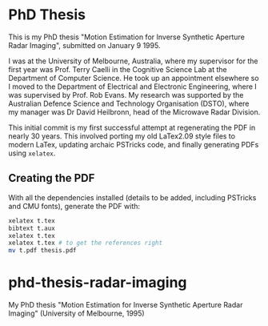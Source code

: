 # PhD Thesis

This is my PhD thesis "Motion Estimation for Inverse Synthetic Aperture Radar Imaging", submitted on January 9 1995. 

I was at the University of Melbourne, Australia, where my supervisor for the first year was Prof. Terry Caelli in the Cognitive Science Lab at the Department of Computer Science.
He took up an appointment elsewhere so I moved to the Department of Electrical and Electronic Engineering, where I was supervised by Prof. Rob Evans.
My research was supported by the Australian Defence Science and Technology Organisation (DSTO), where my manager was Dr David Heilbronn, head of the Microwave Radar Division.

This initial commit is my first successful attempt at regenerating the PDF in nearly 30 years. 
This involved porting my old LaTex2.09 style files to modern LaTex, updating archaic PSTricks code, and finally generating PDFs using `xelatex`.

## Creating the PDF

With all the dependencies installed (details to be added, including PSTricks and CMU fonts), generate the PDF with:

```bash
xelatex t.tex
bibtext t.aux
xelatex t.tex
xelatex t.tex # to get the references right
mv t.pdf thesis.pdf
```
# phd-thesis-radar-imaging
My PhD thesis "Motion Estimation for Inverse Synthetic Aperture Radar Imaging" (University of Melbourne, 1995)